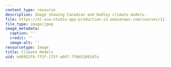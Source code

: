 ```yaml
---
content_type: resource
description: Image showing Canadian and Hadley climate models.
file: https://ol-ocw-studio-app-production.s3.amazonaws.com/courses/11-942-regional-energy-environmental-economic-modeling-spring-2007/ed6952f67f3f175fa0477f0b52091d7a_chp_can_had.jpg
file_type: image/jpeg
image_metadata:
  caption: ''
  credit: ''
  image-alt: ''
resourcetype: Image
title: Climate Models
uid: ed6952f6-7f3f-175f-a047-7f0b52091d7a
---
```

